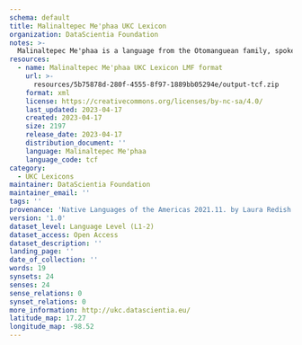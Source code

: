 ```yaml
---
schema: default
title: Malinaltepec Me'phaa UKC Lexicon
organization: DataScientia Foundation
notes: >-
  Malinaltepec Me'phaa is a language from the Otomanguean family, spoken in North America. The UKC Lexicon of Malinaltepec Me'phaa is represented as a lexico-semantic network. It consists of words, word senses, synsets, as well as sense-level and synset-level relationships.
resources:
  - name: Malinaltepec Me'phaa UKC Lexicon LMF format
    url: >-
      resources/5b75878d-280f-4555-8f97-1889bb05294e/output-tcf.zip
    format: xml
    license: https://creativecommons.org/licenses/by-nc-sa/4.0/
    last_updated: 2023-04-17
    created: 2023-04-17
    size: 2197
    release_date: 2023-04-17
    distribution_document: ''
    language: Malinaltepec Me'phaa
    language_code: tcf
category:
  - UKC Lexicons
maintainer: DataScientia Foundation
maintainer_email: ''
tags: ''
provenance: 'Native Languages of the Americas 2021.11. by Laura Redish and Orrin Lewis (http://www.native-languages.org); Princeton WordNet 2.1 by Princeton University (https://wordnet.princeton.edu)'
version: '1.0'
dataset_level: Language Level (L1-2)
dataset_access: Open Access
dataset_description: ''
landing_page: ''
date_of_collection: ''
words: 19
synsets: 24
senses: 24
sense_relations: 0
synset_relations: 0
more_information: http://ukc.datascientia.eu/
latitude_map: 17.27
longitude_map: -98.52
---
```

